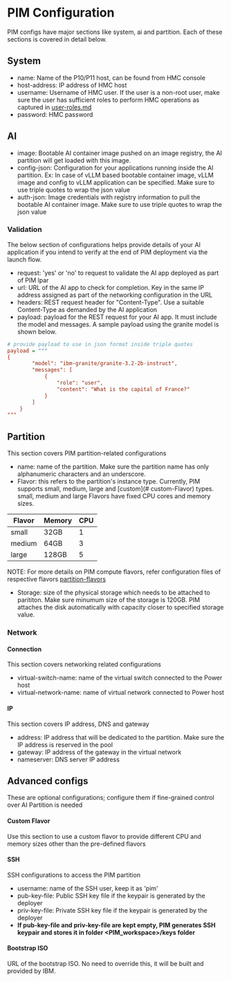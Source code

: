 # PIM Configuration
PIM configs have major sections like system, ai and partition. Each of these sections is covered in detail below.

## System
- name: Name of the P10/P11 host, can be found from HMC console
- host-address: IP address of HMC host
- username: Username of HMC user. If the user is a non-root user, make sure the user has sufficient roles to perform HMC operations as captured in [user-roles.md](user-roles.md)
- password: HMC password

## AI
- image: Bootable AI container image pushed on an image registry, the AI partition will get loaded with this image.
- config-json: Configuration for your applications running inside the AI partition. Ex: In case of vLLM based bootable container image, vLLM image and config to vLLM application can be specified. Make sure to use triple quotes to wrap the json value
- auth-json: Image credentials with registry information to pull the bootable AI container image. Make sure to use triple quotes to wrap the json value

### Validation
The below section of configurations helps provide details of your AI application if you intend to verify at the end of PIM deployment via the launch flow.
- request: 'yes' or 'no' to request to validate the AI app deployed as part of PIM lpar
- url: URL of the AI app to check for completion. Key in the same IP address assigned as part of the networking configuration in the URL
- headers: REST request header for "Content-Type". Use a suitable Content-Type as demanded by the AI application
- payload: payload for the REST request for your AI app. It must include the model and messages. A sample payload using the granite model is shown below.
```ini
# provide payload to use in json format inside triple quotes
payload = """
{
		"model": "ibm-granite/granite-3.2-2b-instruct",
		"messages": [
			{
				"role": "user",
				"content": "What is the capital of France?"
			}
		]
	}
"""
```

## Partition
This section covers PIM partition-related configurations
- name: name of the partition. Make sure the partition name has only alphanumeric characters and an underscore.
- Flavor: this refers to the partition's instance type. Currently, PIM supports small, medium, large and [custom](# custom-Flavor) types. small, medium and large Flavors have fixed CPU cores and memory sizes. 

| Flavor   | Memory  | CPU     |
| ---------|---------|---------|
| small    |32GB     | 1       |
| medium   |64GB     | 3       |
| large    |128GB    | 5       |

NOTE: For more details on PIM compute flavors, refer configuration files of respective flavors [partition-flavors](../cli/partition-flavor/)
- Storage: size of the physical storage which needs to be attached to parititon. Make sure minumum size of the storage is 120GB. PIM attaches the disk automatically with capacity closer to specified storage value. 
### Network
#### Connection
This section covers networking related configurations
- virtual-switch-name: name of the virtual switch connected to the Power host
- virtual-network-name: name of virtual network connected to Power host
#### IP
This section covers IP address, DNS and gateway
- address: IP address that will be dedicated to the partition. Make sure the IP address is reserved in the pool
- gateway: IP address of the gateway in the virtual network
- nameserver: DNS server IP address

## Advanced configs
These are optional configurations; configure them if fine-grained control over AI Partition is needed

#### Custom Flavor
Use this section to use a custom flavor to provide different CPU and memory sizes other than the pre-defined flavors

#### SSH
SSH configurations to access the PIM partition
- username: name of the SSH user, keep it as 'pim'
- pub-key-file: Public SSH key file if the keypair is generated by the deployer
- priv-key-file: Private SSH key file if the keypair is generated by the deployer
- **If pub-key-file and priv-key-file are kept empty, PIM generates SSH keypair and stores it in folder <PIM_workspace>/keys folder**

#### Bootstrap ISO
URL of the bootstrap ISO. No need to override this, it will be built and provided by IBM.
